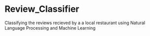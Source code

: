 # Review_Classifier
Classifying the reviews recieved by a a local restaurant using Natural Language Processing and Machine Learning
